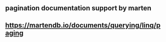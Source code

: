## pagination documentation  support by marten
## https://martendb.io/documents/querying/linq/paging
